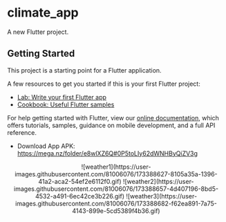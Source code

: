 # climate_app

A new Flutter project.

## Getting Started

This project is a starting point for a Flutter application.

A few resources to get you started if this is your first Flutter project:

- [Lab: Write your first Flutter app](https://flutter.dev/docs/get-started/codelab)
- [Cookbook: Useful Flutter samples](https://flutter.dev/docs/cookbook)

For help getting started with Flutter, view our
[online documentation](https://flutter.dev/docs), which offers tutorials,
samples, guidance on mobile development, and a full API reference.

- Download App APK: https://mega.nz/folder/e8wlXZ6Q#0P5toLIy62dWNHByQiZV3g

<p align="center">
  ![weather1](https://user-images.githubusercontent.com/81006076/173388627-8105a35a-1396-41a2-aca2-54ef2e6112f0.gif)
  ![weather2](https://user-images.githubusercontent.com/81006076/173388657-4d407196-8bd5-4532-a491-6ec42ce3b226.gif)
  ![weather3](https://user-images.githubusercontent.com/81006076/173388682-f62ea891-7a75-4143-899e-5cd5389f4b36.gif)
</p>


